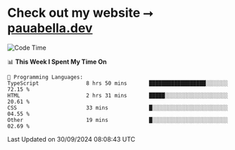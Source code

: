 # Check out my website ⭢ [pauabella.dev](https://pauabella.dev)

<!--START_SECTION:waka-->
![Code Time](http://img.shields.io/badge/Code%20Time-3%2C754%20hrs%2044%20mins-blue)

📊 **This Week I Spent My Time On** 

```text
💬 Programming Languages: 
TypeScript               8 hrs 50 mins       ██████████████████░░░░░░░   72.15 % 
HTML                     2 hrs 31 mins       █████░░░░░░░░░░░░░░░░░░░░   20.61 % 
CSS                      33 mins             █░░░░░░░░░░░░░░░░░░░░░░░░   04.55 % 
Other                    19 mins             █░░░░░░░░░░░░░░░░░░░░░░░░   02.69 % 
```


 Last Updated on 30/09/2024 08:08:43 UTC
<!--END_SECTION:waka-->
